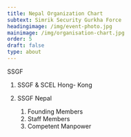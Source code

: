 ```yaml
---
title: Nepal Organization Chart
subtext: Simrik Security Gurkha Force
headingimage: /img/event-photo.jpg
mainimage: /img/organisation-chart.jpg
order: 5
draft: false
type: about
---
```

SSGF

1. SSGF & SCEL Hong- Kong
2. SSGF Nepal

   1. Founding Members
   2. Staff Members
   3. Competent Manpower